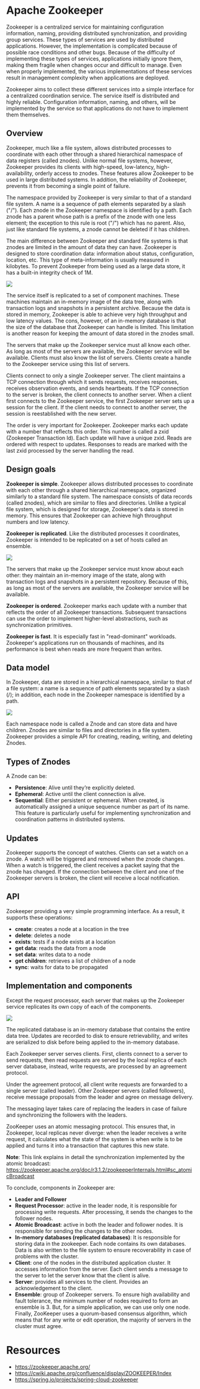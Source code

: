 # Apache Zookeeper

Zookeeper is a centralized service for maintaining configuration information, naming, providing distributed synchronization, and providing group services. These types of services are used by distributed applications. However, the implementation is complicated because of possible race conditions and other bugs. Because of the difficulty of implementing these types of services, applications initially ignore them, making them fragile when changes occur and difficult to manage. Even when properly implemented, the various implementations of these services result in management complexity when applications are deployed.

Zookeeper aims to collect these different services into a simple interface for a centralized coordination service. The service itself is distributed and highly reliable. Configuration information, naming, and others, will be implemented by the service so that applications do not have to implement them themselves.

## Overview

Zookeeper, much like a file system, allows distributed processes to coordinate with each other through a shared hierarchical namespace of data registers (called znodes). Unlike normal file systems, however, Zookeeper provides its clients with high-speed, low-latency, high-availability, orderly access to znodes. These features allow Zookeeper to be used in large distributed systems. In addition, the reliability of Zookeeper, prevents it from becoming a single point of failure.

The namespace provided by Zookeeper is very similar to that of a standard file system. A name is a sequence of path elements separated by a slash ("/"). Each znode in the Zookeeper namespace is identified by a path. Each znode has a parent whose path is a prefix of the znode with one less element; the exception to this rule is root ("/") which has no parent. Also, just like standard file systems, a znode cannot be deleted if it has children.

The main difference between Zookeeper and standard file systems is that znodes are limited in the amount of data they can have. Zookeeper is designed to store coordination data: information about status, configuration, location, etc. This type of meta-information is usually measured in kilobytes. To prevent Zookeeper from being used as a large data store, it has a built-in integrity check of 1M.

![](images/zookeeper-overview.png)

The service itself is replicated to a set of component machines. These machines maintain an in-memory image of the data tree, along with transaction logs and snapshots in a persistent archive. Because the data is stored in memory, Zookeeper is able to achieve very high throughput and low latency values. The cons, however, of an in-memory database is that the size of the database that Zookeeper can handle is limited. This limitation is another reason for keeping the amount of data stored in the znodes small.

The servers that make up the Zookeeper service must all know each other. As long as most of the servers are available, the Zookeeper service will be available. Clients must also know the list of servers. Clients create a handle to the Zookeeper service using this list of servers.

Clients connect to only a single Zookeeper server. The client maintains a TCP connection through which it sends requests, receives responses, receives observation events, and sends heartbeats. If the TCP connection to the server is broken, the client connects to another server. When a client first connects to the Zookeeper service, the first Zookeeper server sets up a session for the client. If the client needs to connect to another server, the session is reestablished with the new server.

The order is very important for Zookeeper. Zookeeper marks each update with a number that reflects this order. This number is called a zxid (Zookeeper Transaction Id). Each update will have a unique zxid. Reads are ordered with respect to updates. Responses to reads are marked with the last zxid processed by the server handling the read.

## Design goals

**Zookeeper is simple**. Zookeeper allows distributed processes to coordinate with each other through a shared hierarchical namespace, organized similarly to a standard file system. The namespace consists of data records (called znodes), which are similar to files and directories. Unlike a typical file system, which is designed for storage, Zookeeper's data is stored in memory. This ensures that Zookeeper can achieve high throughput numbers and low latency.

**Zookeeper is replicated**. Like the distributed processes it coordinates, Zookeeper is intended to be replicated on a set of hosts called an ensemble.

![](images/zookeeper-design-goals.jpg)

The servers that make up the Zookeeper service must know about each other: they maintain an in-memory image of the state, along with transaction logs and snapshots in a persistent repository. Because of this, as long as most of the servers are available, the Zookeeper service will be available.

**Zookeeper is ordered**. Zookeeper marks each update with a number that reflects the order of all Zookeeper transactions. Subsequent transactions can use the order to implement higher-level abstractions, such as synchronization primitives.

**Zookeeper is fast**. It is especially fast in "read-dominant" workloads. Zookeeper's applications run on thousands of machines, and its performance is best when reads are more frequent than writes.

## Data model

In Zookeeper, data are stored in a hierarchical namespace, similar to that of a file system: a name is a sequence of path elements separated by a slash (/); in addition, each node in the Zookeeper namespace is identified by a path.

![](images/zookeeper-data-model.jpg)

Each namespace node is called a Znode and can store data and have children. Znodes are similar to files and directories in a file system. Zookeeper provides a simple API for creating, reading, writing, and deleting Znodes.

## Types of Znodes

A Znode can be:
- **Persistence**: Alive until they’re explicitly deleted.
- **Ephemeral**: Active until the client connection is alive.
- **Sequential**: Either persistent or ephemeral. When created, is automatically assigned a unique sequence number as part of its name. This feature is particularly useful for implementing synchronization and coordination patterns in distributed systems.

## Updates

Zookeeper supports the concept of watches. Clients can set a watch on a znode. A watch will be triggered and removed when the znode changes. When a watch is triggered, the client receives a packet saying that the znode has changed. If the connection between the client and one of the Zookeeper servers is broken, the client will receive a local notification.

## API

Zookeeper providing a very simple programming interface. As a result, it supports these operations:
- **create**: creates a node at a location in the tree
- **delete**: deletes a node
- **exists**: tests if a node exists at a location 
- **get data**: reads the data from a node 
- **set data**: writes data to a node 
- **get children**: retrieves a list of children of a node 
- **sync**: waits for data to be propagated

## Implementation and components

Except the request processor, each server that makes up the Zookeeper service replicates its own copy of each of the components.

![](images/zookeeper-ensemble.jpg)

The replicated database is an in-memory database that contains the entire data tree. Updates are recorded to disk to ensure retrievability, and writes are serialized to disk before being applied to the in-memory database.

Each Zookeeper server serves clients. First, clients connect to a server to send requests, then read requests are served by the local replica of each server database, instead, write requests, are processed by an agreement protocol.

Under the agreement protocol, all client write requests are forwarded to a single server (called leader). Other Zookeeper servers (called followers), receive message proposals from the leader and agree on message delivery.

The messaging layer takes care of replacing the leaders in case of failure and synchronizing the followers with the leaders.

ZooKeeper uses an atomic messaging protocol. This ensures that, in Zookeeper, local replicas never diverge: when the leader receives a write request, it calculates what the state of the system is when write is to be applied and turns it into a transaction that captures this new state.

**Note**: This link explains in detail the synchronization implemented by the atomic broadcast: https://zookeeper.apache.org/doc/r3.1.2/zookeeperInternals.html#sc_atomicBroadcast

To conclude, components in Zookeeper are:
- **Leader and Follower**
- **Request Processor**: active in the leader node, it is responsible for processing write requests. After processing, it sends the changes to the follower nodes. 
- **Atomic Broadcast**: active in both the leader and follower nodes. It is responsible for sending the changes to the other nodes. 
- **In-memory databases (replicated databases)**: It is responsible for storing data in the zookeeper. Each node contains its own databases. Data is also written to the file system to ensure recoverability in case of problems with the cluster. 
- **Client**: one of the nodes in the distributed application cluster. It accesses information from the server. Each client sends a message to the server to let the server know that the client is alive. 
- **Server**: provides all services to the client. Provides an acknowledgement to the client. 
- **Ensemble**: group of Zookeeper servers. To ensure high availability and fault tolerance, the minimum number of nodes required to form an ensemble is 3. But, for a simple application, we can use only one node. Finally, ZooKeeper uses a quorum-based consensus algorithm, which means that for any write or edit operation, the majority of servers in the cluster must agree.

# Resources

- https://zookeeper.apache.org/
- https://cwiki.apache.org/confluence/display/ZOOKEEPER/Index
- https://spring.io/projects/spring-cloud-zookeeper
